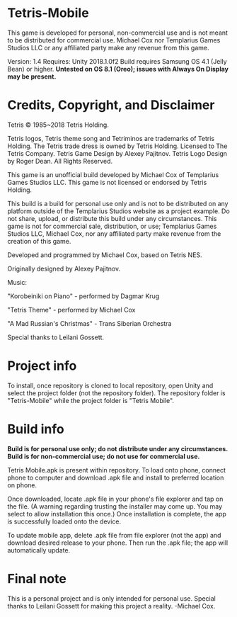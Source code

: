 # Tetris-Mobile

This game is developed for personal, non-commercial use and is not meant to be distributed for commercial use.
Michael Cox nor Templarius Games Studios LLC or any affiliated party make any revenue from this game.

Version: 1.4
Requires: Unity 2018.1.0f2
Build requires Samsung OS 4.1 (Jelly Bean) or higher. **Untested on OS 8.1 (Oreo); issues with Always On Display may be present.**

# Credits, Copyright, and Disclaimer
Tetris © 1985~2018 Tetris Holding. 

Tetris logos, Tetris theme song and Tetriminos are trademarks of Tetris Holding. The Tetris trade dress is owned by Tetris Holding. Licensed to The Tetris Company. Tetris Game Design by Alexey Pajitnov. Tetris Logo Design by Roger Dean. All Rights Reserved. 

This game is an unofficial build developed by Michael Cox of Templarius Games Studios LLC. This game is not licensed or endorsed by Tetris Holding.

This build is a build for personal use only and is not to be distributed on any platform outside of the Templarius Studios website as a project example. Do not share, upload, or distribute this build under any circumstances. This game is not for commercial sale, distribution, or use; Templarius Games Studios LLC, Michael Cox, nor any affiliated party make revenue from the creation of this game.

Developed and programmed by Michael Cox, based on Tetris NES.

Originally designed by Alexey Pajitnov. 

Music:

"Korobeiniki on Piano" - performed by Dagmar Krug

"Tetris Theme" - performed by Michael Cox

"A Mad Russian's Christmas" - Trans Siberian Orchestra

Special thanks to Leilani Gossett.

# Project info
To install, once repository is cloned to local repository, open Unity and select the project folder (not the repository folder). The repository folder is "Tetris-Mobile" while the project folder is "Tetris Mobile".

# Build info
**Build is for personal use only; do not distribute under any circumstances. Build is for non-commercial use; do not use for commercial use.**

Tetris Mobile.apk is present within repository. To load onto phone, connect phone to computer and download .apk file and install to preferred location on phone.

Once downloaded, locate .apk file in your phone's file explorer and tap on the file. (A warning regarding trusting the installer may come up. You may select to allow installation this once.) Once installation is complete, the app is successfully loaded onto the device.

To update mobile app, delete .apk file from file explorer (not the app) and download desired release to your phone. Then run the .apk file; the app will automatically update.


# Final note
This is a personal project and is only intended for personal use. Special thanks to Leilani Gossett for making this project a reality. 
-Michael Cox.